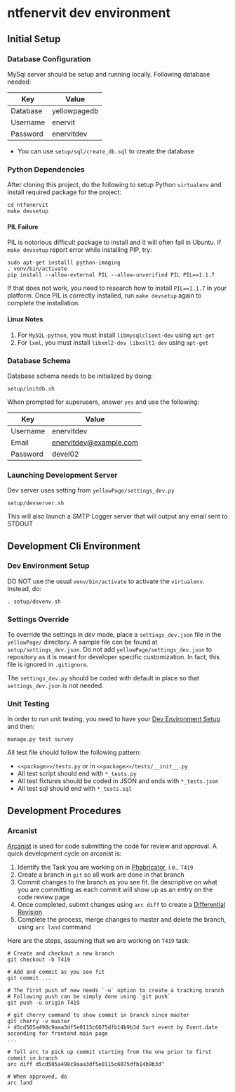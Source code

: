 ntfenervit dev environment
==========================

## Initial Setup

### Database Configuration
MySql server should be setup and running locally.  Following database needed:

| Key      | Value |
| -------- | ----- |
| Database | yellowpagedb |
| Username | enervit |
| Password | enervitdev |

* You can use `setup/sql/create_db.sql` to create the database


### Python Dependencies
After cloning this project, do the following to setup Python `virtualenv` and
install required package for the project:

```
cd ntfenervit
make devsetup
```

#### PIL Failure
PIL is notorious difficult package to install and it will often fail in Ubuntu.  If `make devsetup`
report error while installing PIP, try:

```
sudo apt-get installl python-imaging
. venv/bin/activate
pip install --allow-external PIL --allow-unverified PIL PIL==1.1.7
```

If that does not work, you need to research how to install `PIL==1.1.7` in your platform.  Once PIL is correctly
installed, run `make devsetup` again to complete the installation.

#### Linux Notes
1. For `MySQL-python`, you must install `libmysqlclient-dev` using `apt-get`
2. For `lxml`, you must install `libxml2-dev libxslt1-dev` using `apt-get`


### Database Schema
Database schema needs to be initialized by doing:

```
setup/initdb.sh
```

When prompted for superusers, answer `yes` and use the following:

| Key      | Value |
| -------- | ----- |
| Username | enervitdev |
| Email    | enervitdev@example.com |
| Password | devel02 |


### Launching Development Server
Dev server uses setting from `yellowPage/settings_dev.py`

```
setup/devserver.sh
```

This will also launch a SMTP Logger server that will output any email sent to STDOUT


## Development Cli Environment

<a name="devEnvironSetup"></a>
### Dev Environment Setup
DO NOT use the usual `venv/bin/activate` to activate the `virtualenv`.  Instead, do:

```
. setup/devenv.sh
```

### Settings Override
To override the settings in *dev* mode, place a `settings_dev.json` file in the `yellowPage/` directory.
A sample file can be found at `setup/settings_dev.json`.  Do not add `yellowPage/settings_dev.json`
to repository as it is meant for developer specific customization.  In fact, this file is ignored in
`.gitignore`.

The `settings_dev.py` should be coded with default in place so that `settings_dev.json` is not needed.

### Unit Testing
In order to run unit testing, you need to have your [Dev Environment Setup](#devEnvironSetup) and then:

```
manage.py test survey
```

All test file should follow the following pattern:

* `<<package>>/tests.py` or in `<<package>>/tests/__init__.py`
* All test script should end with `*_tests.py`
* All test fixtures should be coded in JSON and ends with `*_tests.json`
* All test sql should end with `*_tests.sql`


## Development Procedures

### Arcanist
[Arcanist](https://secure.phabricator.com/book/phabricator/article/arcanist/) is used for code submitting the code for
review and approval.  A quick development cycle on arcanist is:

1. Identify the Task you are working on in [Phabricator](http://projects.gnstudio.biz/project/board/16/), i.e., `T419`
1. Create a branch in `git` so all work are done in that branch
1. Commit changes to the branch as you see fit.  Be descriptive on what you are committing as each commit will show up
   as an entry on the code review page
1. Once completed, submit changes using `arc diff` to create a [Differential Revision](http://projects.gnstudio.biz/D24)
1. Complete the process, merge changes to master and delete the branch, using `arc land` command

Here are the steps, assuming that we are working on `T419` task:

```
# Create and checkout a new branch
git checkout -b T419

# Add and commit as you see fit
git commit ...

# The first push of new needs `-u` option to create a tracking branch
# Following push can be simply done using `git push`
git push -u origin T419

# git cherry command to show commit in branch since master
git cherry -v master
+ d5cd505a498c9aaa3df5e0115c6075dfb14b9b3d Sort event by Event.date ascending for frontend main page
...

# Tell arc to pick up commit starting from the one prior to first commit in branch
arc diff d5cd505a498c9aaa3df5e0115c6075dfb14b9b3d^

# When approved, do
arc land

```